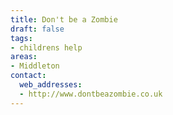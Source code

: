 ```yaml
---
title: Don't be a Zombie
draft: false
tags:
- childrens help
areas:
- Middleton
contact:
  web_addresses:
  - http://www.dontbeazombie.co.uk
---
```


